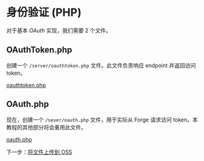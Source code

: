 # 身份验证 (PHP)

对于基本 *OAuth* 实现，我们需要 2 个文件。

## OAuthToken.php

创建一个 `/server/oauthtoken.php` 文件。此文件负责响应 endpoint 并返回访问 token。 

[oauthtoken.php](_snippets/viewmodels/php/oauthtoken.php ':include :type=code php')

## OAuth.php

现在，创建一个 `/sever/oauth.php` 文件，用于实际从 Forge 请求访问 token。本教程的其他部分将会重用此文件。

[oauth.php](_snippets/viewmodels/php/oauth.php ':include :type=code php')

下一步：[将文件上传到 OSS](/zh-CN/datamanagement/oss/)